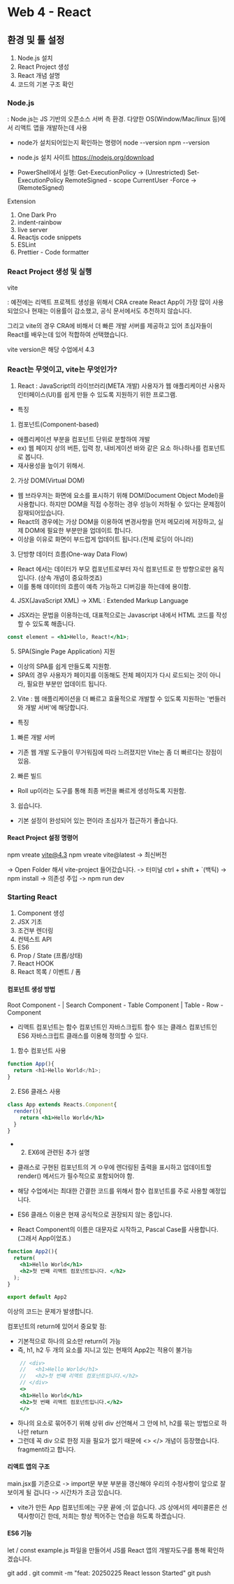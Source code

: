 # Web 4 - React

## 환경 및 툴 설정

1. Node.js 설치
2. React Project 생성
3. React 개념 설명
4. 코드의 기본 구조 확인

### Node.js
: Node.js는 JS 기반의 오픈소스 서버 측 환경. 다양한 OS(Window/Mac/linux 등)에서 리액트 앱을 개발하는데 사용

- node가 설치되어있는지 확인하는 명령어
node --version
npm --version

- node.js 설치 사이트
https://nodejs.org/download

- PowerShell에서 실행: 
Get-ExecutionPolicy
-> (Unrestricted)
Set-ExecutionPolicy RemoteSigned - scope CurrentUser -Force
-> (RemoteSigned)

Extension 
1. One Dark Pro
2. indent-rainbow
3. live server
4. Reactjs code snippets
5. ESLint
6. Prettier - Code formatter

### React Project 생성 및 실행
vite

: 예전에는 리액트 프로젝트 생성을 위해서 CRA create React App이 가장 많이 사용되었으나 현재는 이용률이 감소했고, 공식 문서에서도 추천하지 않습니다. 

그리고 vite의 경우 CRA에 비해서 더 빠른 개발 서버를 제공하고 있어 초심자들이 React를 배우는데 있어 적합하여 선택했습니다. 

vite version은 해당 수업에서 4.3

### React는 무엇이고, vite는 무엇인가?

1. React
: JavaScript의 라이브러리(META 개발) 사용자가 웹 애플리케이션 사용자 인터페이스(UI)를 쉽게 만들 수 있도록 지원하기 위한 프로그램.

- 특징
1. 컴포넌트(Component-based)
- 애플리케이션 부분을 컴포넌트 단위로 분할하여 개발
- ex) 웹 페이지 상의 버튼, 입력 창, 내비게이션 바와 같은 요소 하나하나를 컴포넌트로 봅니다. 
- 재사용성을 높이기 위해서.
2. 가상 DOM(Virtual DOM)
- 웹 브라우저는 화면에 요소를 표시하기 위해 DOM(Document Object Model)을 사용합니다. 하지만 DOM을 직접 수정하는 경우 성능이 저하될 수 있다는 문제점이 잠재되어있습니다.
- React의 경우에는 가상 DOM을 이용하여 변경사항을 먼저 메모리에 저장하고, 실제 DOM에 필요한 부분만을 업데이트 합니다. 
- 이상을 이유로 화면이 부드럽게 업데이트 됩니다.(전체 로딩이 아니라)
3. 단방향 데이터 흐름(One-way Data Flow)
- React 에서는 데이터가 부모 컴포넌트로부터 자식 컴포넌트로 한 방향으로만 움직입니다. (상속 개념이 중요하겟죠)
- 이를 통해 데이터의 흐름이 예측 가능하고 디버깅을 하는데에 용이함.
4. JSX(JavaScript XML) -> XML : Extended Markup Language
- JSX라는 문법을 이용하는데, 대표적으로는 Javascript 내에서 HTML 코드를 작성할 수 있도록 해줍니다.

```jsx
const element = <h1>Hello, React!</h1>;
```
5. SPA(Single Page Application) 지원
- 이상의 SPA를 쉽게 만들도록 지원함.
- SPA의 경우 사용자가 페이지를 이동해도 전체 페이지가 다시 로드되는 것이 아니라, 필요한 부분만 업데이트 됩니다. 
 

2. Vite
: 웹 애플리케이션을 더 빠르고 효율적으로 개발할 수 있도록 지원하는 '번들러와 개발 서버'에 해당합니다. 

- 특징
1. 빠른 개발 서버
- 기존 웹 개발 도구들이 무거워짐에 따라 느려졌지만 Vite는 좀 더 빠르다는 장점이 있음.
2. 빠른 빌드
- Roll up이라는 도구를 통해 최종 버전을 빠르게 생성하도록 지원함.
3. 쉽습니다. 
- 기본 설정이 완성되어 있는 편이라 초심자가 접근하기 좋습니다. 


#### React Project 설정 명령어

npm vreate vite@4.3
npm vreate vite@latest -> 최신버전

-> Open Folder 해서 vite-project 들어갔습니다.
-> 터미널 ctrl + shift + `(백틱)
-> npm install -> 의존성 주입
-> npm run dev

### Starting React
1. Component 생성
2. JSX 기초
3. 조건부 렌더링
4. 컨텍스트 API 
5. ES6
6. Prop / State (프롭/상태)
7. React HOOK
8. React 목록 / 이벤트 / 폼

#### 컴포넌트 생성 방법
Root Component - 
  |
Search Component - Table Component 
                        |
                  Table - Row - Component

- 리액트 컴포넌트는 함수 컴포넌트인 자바스크립트 함수 또는 클래스 컴포넌트인 ES6 자바스크립트 클래스를 이용해 정의할 수 있다. 

1. 함수 컴포넌트 사용
```js
function App(){
  return <h1>Hello World</h1>;
}
```

2. ES6 클래스 사용
```jsx
class App extends Reacts.Component{
  render(){
    return <h1>Hello World</h1>
  }
}
```


- 2. EX6에 관련된 추가 설명
- 클래스로 구현된 컴포넌트의 겨 ㅇ우에 렌더링된 출력을 표시하고 업데이트할 render() 메서드가 필수적으로 포함되어야 함.

- 해당 수업에서는 최대한 간결한 코드를 위해서 함수 컴포넌트를 주로 사용할 예정입니다. 
- ES6 클래스 이용은 현재 공식적으로 권장되지 않는 중입니다. 

* React Component의 이름은 대문자로 시작하고, Pascal Case를 사용합니다. (그래서 App이었죠.)

```jsx
function App2(){
  return(
    <h1>Hello World</h1>
    <h2>첫 번째 리액트 컴포넌트입니다. </h2>
  );
}

export default App2
```

이상의 코드는 문제가 발생합니다. 

컴포넌트의 return에 있어서 중요핮 점:
- 기본적으로 하나의 요소만 return이 가능
- 즉, h1, h2 두 개의 요소를 지니고 있는 현재의 App2는 적용이 불가능

```jsx
    // <div>
    //   <h1>Hello World</h1>
    //   <h2>첫 번째 리액트 컴포넌트입니다.</h2>
    // </div>
    <>
    <h1>Hello World</h1>
    <h2>첫 번째 리액트 컴포넌트입니다.</h2>
    </>
```
- 하나의 요소로 묶어주기 위해 상위 div 선언해서 그 안에 h1, h2를 묶는 방법으로 하나만 return
- 그런데 꼭 div 으로 한정 지을 필요가 없기 때문에 <> </> 개념이 등장했습니다. 
fragment라고 합니다. 


#### 리액트 앱의 구조

main.jsx를 기준으로 -> import문 부분 <App />부분을 갱신해야 우리의 수정사항이 앞으로 잘 보이게 될 겁니다 -> 시간차가 조금 있습니다. 

* vite가 만든 App 컴포넌트에는 구문 끝에 ;이 없습니다. JS 상에서의 세미콜론은 선택사항이긴 한데, 저희는 항상 찍어주는 연습을 하도록 하곘습니다. 

#### ES6 기능

let / const
example.js 파일을 만들어서 JS를 React 앱의 개발자도구를 통해 확인하겠습니다. 

git add .
git commit -m "feat: 20250225 React lesson Started"
git push